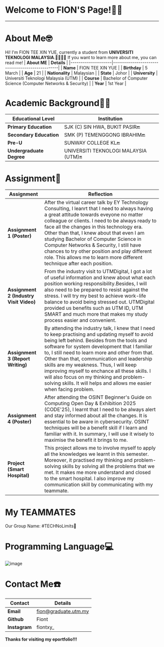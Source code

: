 # Welcome to FION'S Page!👋🏻
---

# About Me🤓
Hi! I'm FION TEE XIN YUE, currently a student from **UNIVERSITI TEKNOLOGI MALAYSIA**.📖👩🏻‍💻 If you want to learn more about me, you can read me!
| **About ME**           | **Details**                                      |
|---------------------|--------------------------------------------------|
| **Name**           | FION TEE XIN YUE                                      |
| **Birthday**            | 5 March                                               |
| **Age**            | 21                                               |
| **Nationality**    | Malaysian                                       |
| **State**     | Johor                                     |
| **University**     | Universiti Teknologi Malaysia (UTM)                          |
| **Course**         | Bachelor of Computer Science (Computer Networks & Security)             |
| **Year**           | 1st Year                                        |

# Academic Background✍🏻
| **Educational Level**           | **Institution**                                      |
|---------------------|--------------------------------------------------|
| **Primary Education**           | SJK (C) SIN HWA, BUKIT PASIR🔚                                      |
| **Secondary Education**            | SMK (P) TEMENGGONG IBRAHIM🔚                                               |
| **Pre-U**    | SUNWAY COLLEGE KL🔚                                       |
| **Undergraduate Degree**     | UNIVERSITI TEKNOLOGI MALAYSIA (UTM)🔛                                     |

# Assignment📝
| **Assignment**           | **Reflection**                                      |
|---------------------|--------------------------------------------------|
| **Assignment 1 (Poster)**           | After the virtual career talk by EY Technology Consulting, I leanrt that I need to always having a great attitude towards eveyone no matter colleague or clients. I need to be always ready to face all the changes in this technology era. Other than that, I knew about that even I am studying Bachelor of Computer Science in Computer Networks & Security, I still have chances to try other position and play different role. This allows me to learn more different technique after each position.                                        |
| **Assignment 2 (Industry Visit Video)**            | From the industry visit to UTMDigital, I got a lot of useful information and knew about what each position working responsibility.Besides, I will also need to be prepared to resist against the stress. I will try my best to achieve work-life balance to avoid being stressed out. UTMDigital provided us benefits such as UTM ID, UTM SMART and much more that makes my study process easier and convenient.                                                |
| **Assignment 3 (Report Writing)**    | By attending the industry talk, I knew that I need to keep practising and updating myself to avoid being left behind. Besides from the tools and software for system development that I familiar to, I still need to learn more and other from that. Other than that, communication and leadership skills are my weakness. Thus, I will keep improving myself to enchance all these skills. I will also focus on my thinking and problem-solving skills. It will helps and allows me easier when facing problem.                                      |
| **Assignment 4 (Poster)**     | After attending the OSINT Beginner's Guide on Computing Open Day & Exhibition 2025 (CODE'25), I learnt that I need to be always alert and stay informed about all the changes. It is essential to be aware in cybersecurity. OSINT techniques will be a benefit skill if I learn and familiar with it. In summary, I will use it wisely to maximise the benefit it brings to me.                                     |
| **Project (Smart Hospital)**    | This project allows me to involve myself to apply all the knowledges we learnt in this semester. Moreover, it practised my thinking and problem-solving skills by solving all the problems that we met. It makes me more understand and closed to the smart hospital. I also improve my communication skill by communicating with my teammate.                                        |

# My TEAMMATES
Our Group Name: #TECHNoLimits🤖

# Programming Language💻
![image](https://github.com/user-attachments/assets/609f5641-91ac-47a6-993a-4ff68016d20f)

# Contact Me☎️
| **Contact**           | **Details**                                      |
|---------------------|--------------------------------------------------|
| **Email**           | fion@graduate.utm.my                                      |
| **Github**            | Fiont                                               |
| **Instagram**            | fiontxy_                                               |

**Thanks for visiting my eportfolio!!!**
